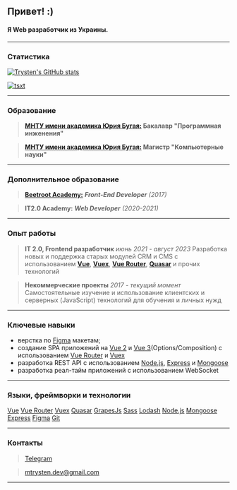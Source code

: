 ## <span class="title">Привет! :)</span>

#### Я Web разработчик из Украины.


---

### Статистика

[![Trysten's GitHub stats](https://github-readme-stats.vercel.app/api?username=AlienNT&layout=compact&langs_count=5&theme=tokyonight&show_icons=true&bg_color=00000000&hide_border=true&locale=ru&exclude_repo=it2_0,Tristen,works,Reports&rank_icon=github&custom_title=Статистика%20GitHub)](https://github.com/anuraghazra/github-readme-stats)

[![tsxt](https://github-readme-stats.vercel.app/api/top-langs?username=AlienNT&layout=compact&langs_count=5&theme=tokyonight&show_icons=true&bg_color=00000000&hide_border=true&locale=ru&exclude_repo=it2_0,Tristen,works,Reports&custom_title=Часто%20используемы%20языки)](https://github.com/anuraghazra/convoychat)


---

### Образование

> **[МНТУ имени академика Юрия Бугая:](https://istu.edu.ua/) Бакалавр "Программная инженения"**

> **[МНТУ имени академика Юрия Бугая:](https://istu.edu.ua/) Магистр "Компьютерные науки"**

---

### Дополнительное образование

> [**Beetroot Academy:**](https://beetroot.academy/) ___Front-End Developer___ _(2017)_

> **IT2.0 Academy:** ___Web Developer___ _(2020-2021)_

---

### Опыт работы


> **IT 2.0, Frontend разработчик**  _июнь 2021 - август 2023_
        Разработка новых и поддержка старых модулей CRM и СMS с использованием **[Vue](https://vuejs.org/)**, **[Vuex](https://vuex.vuejs.org/)**, **[Vue Router](https://router.vuejs.org/)**, **[Quasar](https://quasar.dev/)** и прочих технологий
    
> **Некоммерческие проекты** _2017 - текущий момент_
        Самостоятельные изучение и использование клиентских и серверных (JavaScript) технологий для обучения и личных нужд
 

---

### Ключевые навыки


- верстка по [Figma](https://www.figma.com/) макетам;
- создание SPA приложений на [Vue 2](https://v2.vuejs.org/) и [Vue 3](https://vuejs.org/)(Options/Composition) с использованием [Vue Router](https://router.vuejs.org/) и [Vuex](https://vuex.vuejs.org)
- разработка REST API с использованием [Node.js](https://nodejs.org), [Express](https://expressjs.com) и [Mongoose](https://mongoosejs.com)
- разработка реал-тайм приложений с использованием WebSocket


---

### Языки, фреймворки и технологии

[Vue](https://vuejs.org/)
[Vue Router](https://router.vuejs.org/)
[Vuex](https://vuex.vuejs.org/)
[Quasar](https://quasar.dev/)
[GrapesJs](https://grapesjs.com/)
[Sass](https://sass-lang.com/)
[Lodash](https://lodash.com/)
[Node.js](https://nodejs.org/)
[Mongoose](https://mongoosejs.com/)
[Express](https://expressjs.com/ru/)
[Figma](https://www.figma.com/)
[Git](https://git-scm.com/)

---

### Контакты

> [Telegram](https://t.me/ntrysten)

> [mtrysten.dev@gmail.com](mailto:mtrysten.dev@gmail.com)

___
